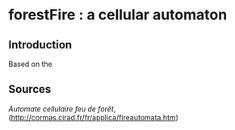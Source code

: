 # forestFire : a cellular automaton
## Introduction
Based on the [](http://cormas.cirad.fr/fr/applica/fireautomata.htm)
## Sources
*Automate cellulaire feu de forêt*, (http://cormas.cirad.fr/fr/applica/fireautomata.htm)
